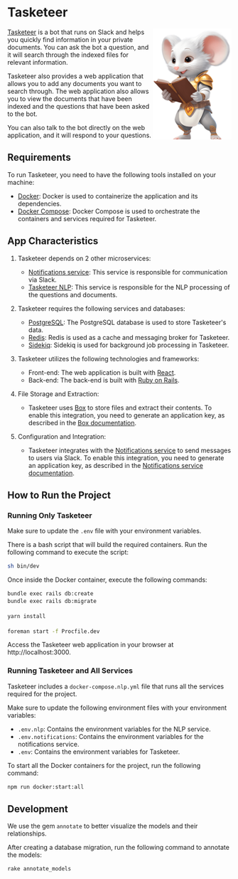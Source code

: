# Tasketeer

<img align="right" height="250" src="docs/mascot.png">

[Tasketeer](https://tasketeer.ai/) is a bot that runs on Slack and helps you quickly find information in your private documents. You can ask the bot a question, and it will search through the indexed files for relevant information. 

Tasketeer also provides a web application that allows you to add any documents you want to search through. The web application also allows you to view the documents that have been indexed and the questions that have been asked to the bot. 

You can also talk to the bot directly on the web application, and it will respond to your questions.

## Requirements

To run Tasketeer, you need to have the following tools installed on your machine:

- [Docker](https://docs.docker.com/get-docker/): Docker is used to containerize the application and its dependencies.
- [Docker Compose](https://docs.docker.com/compose/install/): Docker Compose is used to orchestrate the containers and services required for Tasketeer.

## App Characteristics

1. Tasketeer depends on 2 other microservices:
    - [Notifications service](https://github.com/codelittinc/notifications/): This service is responsible for communication via Slack.
    - [Tasketeer NLP](https://github.com/codelittinc/tasketeer-nlp-processor): This service is responsible for the NLP processing of the questions and documents.

2. Tasketeer requires the following services and databases:
    - [PostgreSQL](https://www.postgresql.org/): The PostgreSQL database is used to store Tasketeer's data.
    - [Redis](https://redis.io/): Redis is used as a cache and messaging broker for Tasketeer.
    - [Sidekiq](https://sidekiq.org/): Sidekiq is used for background job processing in Tasketeer.

3. Tasketeer utilizes the following technologies and frameworks:
    - Front-end: The web application is built with [React](https://reactjs.org/).
    - Back-end: The back-end is built with [Ruby on Rails](https://rubyonrails.org/).

4. File Storage and Extraction:
   - Tasketeer uses [Box](https://www.box.com/) to store files and extract their contents. To enable this integration, you need to generate an application key, as described in the [Box documentation](https://developer.box.com/guides/authentication/app-token/).

5. Configuration and Integration:
    - Tasketeer integrates with the [Notifications service](https://github.com/codelittinc/notifications/) to send messages to users via Slack. To enable this integration, you need to generate an application key, as described in the [Notifications service documentation](https://github.com/codelittinc/notifications/#configuring-your-first-slack-provider).


## How to Run the Project

### Running Only Tasketeer
Make sure to update the `.env` file with your environment variables.

There is a bash script that will build the required containers. Run the following command to execute the script:
```bash
sh bin/dev
```

Once inside the Docker container, execute the following commands:

```bash
bundle exec rails db:create
bundle exec rails db:migrate

yarn install

foreman start -f Procfile.dev
```

Access the Tasketeer web application in your browser at http://localhost:3000.


### Running Tasketeer and All Services

Tasketeer includes a `docker-compose.nlp.yml` file that runs all the services required for the project.

Make sure to update the following environment files with your environment variables:

- `.env.nlp`: Contains the environment variables for the NLP service.
- `.env.notifications`: Contains the environment variables for the notifications service.
- `.env`: Contains the environment variables for Tasketeer.

To start all the Docker containers for the project, run the following command:
```bash
npm run docker:start:all
```

## Development

We use the gem `annotate` to better visualize the models and their relationships.

After creating a database migration, run the following command to annotate the models:

```bash
rake annotate_models
```
